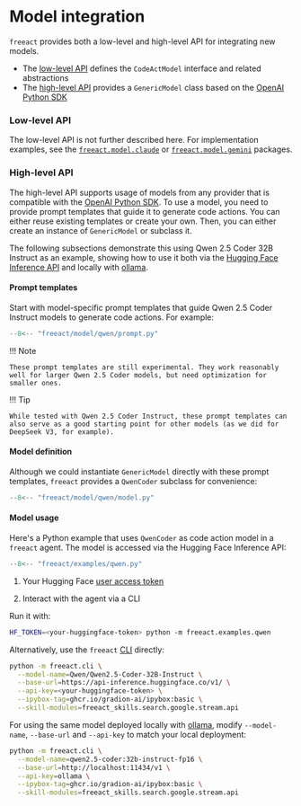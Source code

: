 # Model integration

`freeact` provides both a low-level and high-level API for integrating new models.

- The [low-level API](api/model.md) defines the `CodeActModel` interface and related abstractions
- The [high-level API](api/generic.md) provides a `GenericModel` class based on the [OpenAI Python SDK](https://github.com/openai/openai-python)

### Low-level API

The low-level API is not further described here. For implementation examples, see the [`freeact.model.claude`](https://github.com/gradion-ai/freeact/tree/main/freeact/model/claude) or [`freeact.model.gemini`](https://github.com/gradion-ai/freeact/tree/main/freeact/model/gemini) packages.

### High-level API

The high-level API supports usage of models from any provider that is compatible with the [OpenAI Python SDK](https://github.com/openai/openai-python). To use a model, you need to provide prompt templates that guide it to generate code actions. You can either reuse existing templates or create your own. Then, you can either create an instance of `GenericModel` or subclass it.

The following subsections demonstrate this using Qwen 2.5 Coder 32B Instruct as an example, showing how to use it both via the [Hugging Face Inference API](https://huggingface.co/docs/api-inference/index) and locally with [ollama](https://ollama.com/).

#### Prompt templates

Start with model-specific prompt templates that guide Qwen 2.5 Coder Instruct models to generate code actions. For example:

```python title="freeact/model/qwen/prompt.py"
--8<-- "freeact/model/qwen/prompt.py"
```

!!! Note

    These prompt templates are still experimental. They work reasonably well for larger Qwen 2.5 Coder models, but need optimization for smaller ones.

!!! Tip

    While tested with Qwen 2.5 Coder Instruct, these prompt templates can also serve as a good starting point for other models (as we did for DeepSeek V3, for example).

#### Model definition

Although we could instantiate `GenericModel` directly with these prompt templates, `freeact` provides a `QwenCoder` subclass for convenience:

```python title="freeact/model/qwen/model.py"
--8<-- "freeact/model/qwen/model.py"
```

#### Model usage

Here's a Python example that uses `QwenCoder` as code action model in a `freeact` agent. The model is accessed via the Hugging Face Inference API:

```python title="freeact/examples/qwen.py"
--8<-- "freeact/examples/qwen.py"
```

1. Your Hugging Face [user access token](https://huggingface.co/docs/hub/en/security-tokens)

2. Interact with the agent via a CLI

Run it with:

```bash
HF_TOKEN=<your-huggingface-token> python -m freeact.examples.qwen
```

Alternatively, use the `freeact` [CLI](cli.md) directly:

```bash
python -m freeact.cli \
  --model-name=Qwen/Qwen2.5-Coder-32B-Instruct \
  --base-url=https://api-inference.huggingface.co/v1/ \
  --api-key=<your-huggingface-token> \
  --ipybox-tag=ghcr.io/gradion-ai/ipybox:basic \
  --skill-modules=freeact_skills.search.google.stream.api
```

For using the same model deployed locally with [ollama](https://ollama.com/), modify `--model-name`, `--base-url` and `--api-key` to match your local deployment:

```bash
python -m freeact.cli \
  --model-name=qwen2.5-coder:32b-instruct-fp16 \
  --base-url=http://localhost:11434/v1 \
  --api-key=ollama \
  --ipybox-tag=ghcr.io/gradion-ai/ipybox:basic \
  --skill-modules=freeact_skills.search.google.stream.api
```
